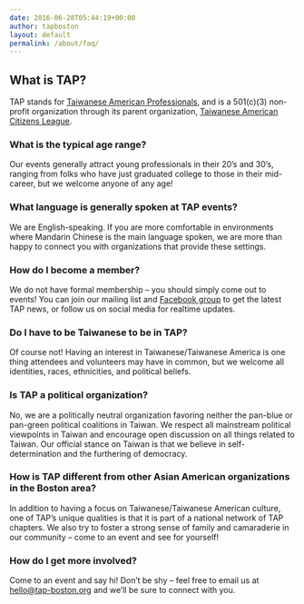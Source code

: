 ```yaml
---
date: 2016-06-28T05:44:19+00:00
author: tapboston
layout: default
permalink: /about/faq/
---
```

<h2 style="text-align: left;">
  What is TAP?
</h2>

TAP stands for <a href="http://tap.tacl.org/" target="_blank">Taiwanese American Professionals</a>, and is a 501(c)(3) non-profit organization through its parent organization, <a href="http://tacl.org/" target="_blank">Taiwanese American Citizens League</a>.

### What is the typical age range?

Our events generally attract young professionals in their 20’s and 30’s, ranging from folks who have just graduated college to those in their mid-career, but we welcome anyone of any age!

### What language is generally spoken at TAP events?

We are English-speaking. If you are more comfortable in environments where Mandarin Chinese is the main language spoken, we are more than happy to connect you with organizations that provide these settings.

### How do I become a member?

We do not have formal membership &#8211; you should simply come out to events! You can join our mailing list and <a href="https://www.facebook.com/groups/555884057764564/" target="_blank">Facebook group</a> to get the latest TAP news, or follow us on social media for realtime updates.

### Do I have to be Taiwanese to be in TAP?

Of course not! Having an interest in Taiwanese/Taiwanese America is one thing attendees and volunteers may have in common, but we welcome all identities, races, ethnicities, and political beliefs.

### Is TAP a political organization?

No, we are a politically neutral organization favoring neither the pan-blue or pan-green political coalitions in Taiwan. We respect all mainstream political viewpoints in Taiwan and encourage open discussion on all things related to Taiwan. Our official stance on Taiwan is that we believe in self-determination and the furthering of democracy.

### How is TAP different from other Asian American organizations in the Boston area?

In addition to having a focus on Taiwanese/Taiwanese American culture, one of TAP’s unique qualities is that it is part of a national network of TAP chapters. We also try to foster a strong sense of family and camaraderie in our community &#8211; come to an event and see for yourself!

### How do I get more involved?

Come to an event and say hi! Don’t be shy &#8211; feel free to email us at <hello@tap-boston.org> and we’ll be sure to connect with you.